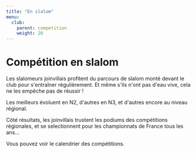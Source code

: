```yaml
---
title: "En slalom"
menu:
  club:
    parent: competition
    weight: 20
---
```


# Compétition en slalom

Les slalomeurs joinvillais profitent du parcours de slalom monté devant le club pour s'entraîner régulièrement. Et même s'ils n'ont pas d'eau vive, cela ne les empêche pas de réussir !

Les meilleurs évoluent en N2, d'autres en N3, et d'autres encore au niveau régional.

Côté résultats, les joinvillais trustent les podiums des compétitions régionales, et se selectionnent pour les championnats de France tous les ans...

Vous pouvez voir le calendrier des compétitions. 
